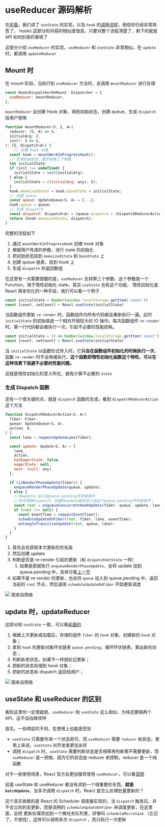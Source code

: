 # useReducer 源码解析

在[前面](./useState.md)，我们讲了 `useState` 的实现，以及 `hook` 的[调用流程](./hooks.md)，相信你已经非常熟悉了，
hooks 这部分的内容的相似度很高，只要对整个流程清楚了，剩下的就是 API 如何封装的事情了

这部分介绍 `useReducer` 的实现，`useReducer` 和 `useState` 非常相似，在 `update` 时，都调用 `updateReducer`

## Mount 时

在 mount 阶段，当执行到 `useReducer` 方法时，会调用 `mountReducer` 进行处理

```js
const HooksDispatcherOnMount: Dispatcher = {
  useReducer: mountReducer,
};
```

`mountReducer` 会创建 Hook 对象，得到初始状态，创建 queue，生成 `dispatch` 给用户使用

```js
function mountReducer<S, I, A>(
  reducer: (S, A) => S,
  initialArg: I,
  init?: I => S,
): [S, Dispatch<A>] {
    // 创建 hook 对象
  const hook = mountWorkInProgressHook();
  // 生成初始状态，是否有第三个参数
  let initialState;
  if (init !== undefined) {
    initialState = init(initialArg);
  } else {
    initialState = ((initialArg: any): S);
  }
  hook.memoizedState = hook.baseState = initialState;
  // 创建 queue
  const queue: UpdateQueue<S, A> = {...};
  hook.queue = queue;
  // 生成 dispatch
  const dispatch: Dispatch<A> = (queue.dispatch = (dispatchReducerAction.bind(...): any));
  return [hook.memoizedState, dispatch];
}
```

完整的流程如下

1. 通过 `mountWorkInProgressHook` 创建 hook 对象
2. 根据用户传递的参数，进行 state 的初始化
3. 把初始状态挂到 `memoizedState` 和 `baseState` 上
4. 创建 queue 链表，挂到 hook 上
5. 生成 `dispatch` 并返回数组

在这里有一点需要提醒的是，`useReducer` 支持第三个参数，这个参数是一个 Function，用于惰性初始化 state，其实 `useState` 也有这个功能，
惰性初始化是 React 用来优化的一种手段，我们可以看一个例子

```js
const initialState = Number(window.localStorage.getItem('count'))
const [count, setCount] = React.useState(initialState)
```

当函数组件更新 `re-render` 时，函数组件内所有代码都会重新执行一遍。此时 `initialState` 的初始值是一个相对开销较大的 IO 操作。每次函数组件 `re-render` 时，第一行代码都会被执行一次，引起不必要的性能损耗。

```js
const initialState = () => Number(window.localStorage.getItem('count'))
const [count, setCount] = React.useState(initialState)
```

当 `initialState` 以函数形式传入时，它**只会在函数组件初始化的时候执行一次**，函数 `re-render` 时不会再被执行。**这个函数即惰性初始化函数这个特性，可以在这种场景下规避不必要的性能问题。**

这就是惰性初始化的意义所在，避免计算不必要的 `state`

### 生成 Dispatch 函数

还有一个很关键的点，就是 `dispatch` 函数的生成，看到 `dispatchReducerAction` 这个方法

```js
function dispatchReducerAction<S, A>(
  fiber: Fiber,
  queue: UpdateQueue<S, A>,
  action: A,
) {
  const lane = requestUpdateLane(fiber);

  const update: Update<S, A> = {
    lane,
    action,
    hasEagerState: false,
    eagerState: null,
    next: (null: any),
  };

  if (isRenderPhaseUpdate(fiber)) {
    enqueueRenderPhaseUpdate(queue, update);
  } else {
    //将update,加入到queue.pending环状链表中
    //多次调用dispatch，创建的update都会加入到这个queue.pending环状链表中；
    const root = enqueueConcurrentHookUpdate(fiber, queue, update, lane);
    if (root !== null) {
      const eventTime = requestEventTime();
      scheduleUpdateOnFiber(root, fiber, lane, eventTime);
      entangleTransitionUpdate(root, queue, lane);
    }
  }
}
```

1. 首先会去获取本次更新的优先级
2. 然后创建 update
3. 判断是否是 re-render 引起的更新（和 `dispatchSetState` 一样）
   1. 如果是那就执行 `enqueueRenderPhaseUpdate`，会将 update 加到 queue.pending 中，具体可看[上一节](./useState.html#在-mount-阶段的-mountstate)
4. 如果不是 re-render 的更新，也会将 `queue` 加入到 queue.pending 中，返回当前的 `root` 节点，然后调用 `scheduleUpdateOnFiber` 开始更新调度

![](/img/hooks/useReducer-dispatch.png)
图来自网络

## update 时，updateReducer

这部分和 `useState` 一致，可以看[前面的](./useState.html#在-update-阶段，updatestate)

1. 根据上次更新或加载后，存储的组件 `fiber` 的 `hook` 对象，创建新的 `hook` 对象；
2. 拿到 `hook` 的更新对象环状链表 `queue.pending`，循环环状链表，算出新的状态；
3. 判断新老状态，如果不一样就标记更新；
4. 把新的状态存储到 hook 对象；
5. 把新的状态和 dispatch 返回给用户；

![](/img/hooks/useReducer-update.png)
图来自网络

## useState 和 useReducer 的区别

看到这里你一定很疑惑，`useReducer` 和 `useState` 这么相似，为啥还要搞两个 API，这不自找麻烦咩

首先，一些明显的不同，在使用上也能感受到

- `useState` 只需要传递一个状态即可，而 `useReducer` 需要 `reducer` 和状态，使用上来说，`useState` 对开发者更加友好
- 调用 `dispatch` 时，`useState` 需要判断状态是否相等再判断需不需要更新，而 `useReducer` 是一把梭，因为它的状态由 reducer 来控制，reducer 是一个纯函数

对于一些使用场景，React 官方会更加推荐使用 `useReducer`，可以看[官网](https://zh-hans.reactjs.org/docs/hooks-faq.html#should-i-use-one-or-many-state-variables)

前面 useState 和 useReducer 都没有讲到一个很重要的东西，**就是 `batchUpdate`**，当多次调用 `dispatch` 时，React 是怎么处理批量更新的？

这个其实依赖的是 React 的 Scheduler 调度器实现的，当 `dispatch` 触发后，并不会立刻的去更新，而是调用的 `scheduleUpdateOnFiber` 来调度更新，在这里面，会把
更新处理添加到一个微任务队列里，好像叫 `scheduleMicrotask` （忘记了，不想找），这样可以调用多次 `dispatch` ，而只执行一次更新

